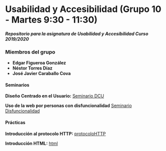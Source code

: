 # Usabilidad y Accesibilidad (Grupo 10 - Martes 9:30 - 11:30)

***Repositorio para la asignatura de Usabilidad y Accesibilidad Curso 2019/2020***
### Miembros del grupo 
* **Edgar Figueroa González**
* **Néstor Torres Díaz**
* **José Javier Caraballo Cova**

#### Seminarios

**Diseño Centrado en el Usuario:** [Seminario DCU](https://github.com/JoseCova/UsabilidadyAccesibilidad/tree/master/seminario-dcu)

**Uso de la web por personas con disfuncionalidad** [Seminario Disfuncionalidad](https://github.com/JoseCova/UsabilidadyAccesibilidad/tree/master/seminario-disfuncionalidad)

#### Prácticas

**Introducción al protocolo HTTP:** [protocoloHTTP](https://github.com/JoseCova/UsabilidadyAccesibilidad/tree/master/practica_http)

**Introducción HTML:** [html](https://github.com/JoseCova/UsabilidadyAccesibilidad/tree/master/practica-introduccion_html)

